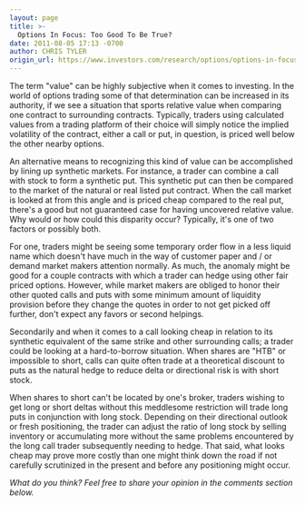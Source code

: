 ```yaml
---
layout: page
title: >-
  Options In Focus: Too Good To Be True?
date: 2011-08-05 17:13 -0700
author: CHRIS TYLER
origin_url: https://www.investors.com/research/options/options-in-focus-too-good-to-be-true/
---
```






The term "value" can be highly subjective when it comes to investing. In the world of options trading some of that determination can be increased in its authority, if we see a situation that sports relative value when comparing one contract to surrounding contracts. Typically, traders using calculated values from a trading platform of their choice will simply notice the implied volatility of the contract, either a call or put, in question, is priced well below the other nearby options. 

  

An alternative means to recognizing this kind of value can be accomplished by lining up synthetic markets. For instance, a trader can combine a call with stock to form a synthetic put. This synthetic put can then be compared to the market of the natural or real listed put contract. When the call market is looked at from this angle and is priced cheap compared to the real put, there's a good but not guaranteed case for having uncovered relative value. Why would or how could this disparity occur? Typically, it's one of two factors or possibly both.

  

For one, traders might be seeing some temporary order flow in a less liquid name which doesn't have much in the way of customer paper and / or demand market makers attention normally. As much, the anomaly might be good for a couple contracts with which a trader can hedge using other fair priced options. However, while market makers are obliged to honor their other quoted calls and puts with some minimum amount of liquidity provision before they change the quotes in order to not get picked off further, don't expect any favors or second helpings.

  

Secondarily and when it comes to a call looking cheap in relation to its synthetic equivalent of the same strike and other surrounding calls; a trader could be looking at a hard-to-borrow situation. When shares are "HTB" or impossible to short, calls can quite often trade at a theoretical discount to puts as the natural hedge to reduce delta or directional risk is with short stock. 

  

When shares to short can't be located by one's broker, traders wishing to get long or short deltas without this meddlesome restriction will trade long puts in conjunction with long stock. Depending on their directional outlook or fresh positioning, the trader can adjust the ratio of long stock by selling inventory or accumulating more without the same problems encountered by the long call trader subsequently needing to hedge. That said, what looks cheap may prove more costly than one might think down the road if not carefully scrutinized in the present and before any positioning might occur.

  

*What do you think? Feel free to share your opinion in the comments section below.*




